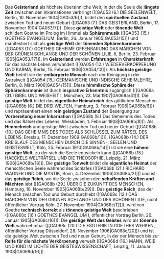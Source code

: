 
Das **Geisterland** als höchste übersinnliche Welt, in der die Seele die **längste Zeit** zwischen den Inkarnationen verbringt ([[GA053 (6.) DIE SEELENWELT, Berlin, 10. November 1904|GA053/6]]), bildet den **spirituellen Zustand** zwischen Tod und neuer Geburt ([[GA053 (7.) DAS GEISTERLAND, Berlin, 17. November 1904|GA053/7]]). Diese **geistige Welt** oder **tönende Welt** schildert Goethe im Prolog im Himmel als **Sphärenmusik** ([[GA053 (15.) GOETHES EVANGELIUM, Berlin, 26. Januar 1905|GA053/15]]) und manifestiert sich als **geistige Welt** der **tönenden Sphärenharmonie** ([[GA053 (17.) GOETHES GEHEIME OFFENBARUNG DAS MÄRCHEN VON DER GRÜNEN SCHLANGE UND DER SCHÖNEN LILIE, II, Berlin, 23. Februar 1905|GA053/17]]). Im **Geisterland** werden **Erfahrungen** in **Charakterkraft** für das nächste Leben verwandelt ([[GA054 (12.) WIEDERVERKÖRPERUNG UND KARMA, Berlin, 15. Februar 1906|GA054/12]]). Als **höchste geistige Welt** betritt sie der **entkörperte Mensch** nach der Reinigung in der Astralwelt ([[GA054 (15.) GERMANISCHE UND INDISCHE GEHEIMLEHRE, Berlin, 8. März 1906|GA054/15]]). Diese **himmlische Sphäre der Sphärenharmonie** ist durch **inspirative Erkenntnis** zugänglich ([[GA068a (31.) BIBEL UND WEISHEIT I, München, 23. Mai 1907|GA068a/31]]). Die **geistige Welt** bildet das **eigentliche Heimatreich** des göttlichen Menschen ([[GA068b (6.) DIE DREI WELTEN, Hamburg, 3. Februar 1906|GA068b/6]]) und repräsentiert einen **rein geistigen Zustand** der Beseligung zur **Vorbereitung neuer Inkarnation** ([[GA068b (8.) Das Geheimnis des Todes und das Rätsel des Lebens, Wiesbaden, 1. Februar 1908|GA068b/8]]). Als **Himmelreich** und geistige Welt zwischen Tod und neuer Geburt ([[GA068b (10.) DAS GEHEIMNIS DES TODES ALS SCHLÜSSEL ZUM RÄTSEL DES LEBENS, Breslau, 17. Dezember 1909|GA068b/10]], [[GA068b (14.) DER KREISLAUF DES MENSCHEN DURCH DIE SINNEN-, SEELEN UND GEISTESWELT, Köln, 25. Februar 1910|GA068b/14]]) ist sie eine **höhere geistige Welt**, zu der sich die Seele entwickeln kann ([[GA068b (18.) HAECKELS WELTRÄTSEL UND DIE THEOSOPHIE, Leipzig, 21. März 1906|GA068b/18]]). Die **geistige Tonwelt** bildet die **eigentliche Heimat** der menschlichen Seele während des Schlafes ([[GA068b (21.) RICHARD WAGNER UND DIE MYSTIK, Bonn, 4. Dezember 1906|GA068b/21]]) und ist das **geistige Reich**, wo die Seele zwischen den **schaffenden Kräften und Mächten** lebt ([[GA068b (29.) ÜBER DIE ZUKUNFT DES MENSCHEN, Hamburg, 18. November 1905|GA068b/29]]). Das **geistige Reich**, das der Mensch zwischen Tod und Geburt durchlebt ([[GA068c (12.) DAS MÄRCHEN VON DER GRÜNEN SCHLANGE UND DER SCHÖNEN LILIE, nicht öffentlicher Vortrag Köln, 27. November 1904|GA068c/12]]), wird von Goethe **technisch korrekt** als **tönende geistige Welt** beschrieben ([[GA068c (16.) GOETHES EVANGELIUM I, öffentlicher Vortrag Berlin, 26. Januar 1905|GA068c/16]]). Die **geistige Welt des Geistes** wird als **tönende Welt** wahrnehmbar ([[GA068c (20.) DIE ESOTERIK IN GOETHES WERKEN, öffentlicher Vortrag Düsseldorf, 28. November 1906|GA068c/20]]) und ist die geistige Welt zwischen Tod und neuer Geburt, in der der Mensch bis zur **Reife für die nächste Verkörperung** verweilt ([[GA068d (16.) MANN, WEIB UND KIND IM LICHTE DER GEISTESWISSENSCHAFT, Leipzig, 11. Januar 1908|GA068d/16]]).
